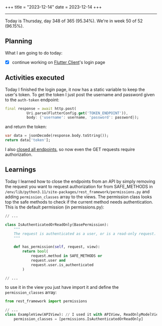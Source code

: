 +++
title = "2023-12-14"
date = 2023-12-14
+++

---

Today is Thursday, day 348 of 365 (95.34%). We're in week 50 of 52 (96.15%).

## Planning

What I am going to do today:

- [x] continue working on [Flutter Client](https://github.com/OmnicodeSolutions/luisa_drf_flutter_client)'s login page

## Activities executed

Today I finished the login page, it now has a static variable to keep the user's token. To get the token I just post the username and password given to the `auth-token` endpoint:

```dart
final response = await http.post(
          Uri.parse(FlutterConfig.get('TOKEN_ENDPOINT')),
          body: {'username': username, 'password': password});
```

and return the token:

```dart
var data = jsonDecode(response.body.toString());
return data['token'];
```

I also [closed all endpoints](https://github.com/OmnicodeSolutions/luisa_drf_tutorial/tree/close_endpoints), so now even the GET requests require authorization.

## Learnings

Today I learned how to close the endpoints from an API by simply removing the request you want to request authorization for from SAFE_METHODS in `/env/lib/python3.11/site-packages/rest_framework/permissions.py` and adding `permission_classes` array to the views. The permission class looks top the safe methods to check if the current method needs authentication. This is the default permission (in permissions.py):

```python
// ...

class IsAuthenticatedOrReadOnly(BasePermission):
    """
    The request is authenticated as a user, or is a read-only request.
    """

    def has_permission(self, request, view):
        return bool(
            request.method in SAFE_METHODS or
            request.user and
            request.user.is_authenticated
        )

// ...
```

to use it in the view you just have import it and define the `permission_classes` array:

```python
from rest_framework import permissions

// ...
class ExampleView(APIView): // I used it with APIView, ReadOnlyModelViewSet and ModelViewSet
    permission_classes = [permissions.IsAuthenticatedOrReadOnly]

```
